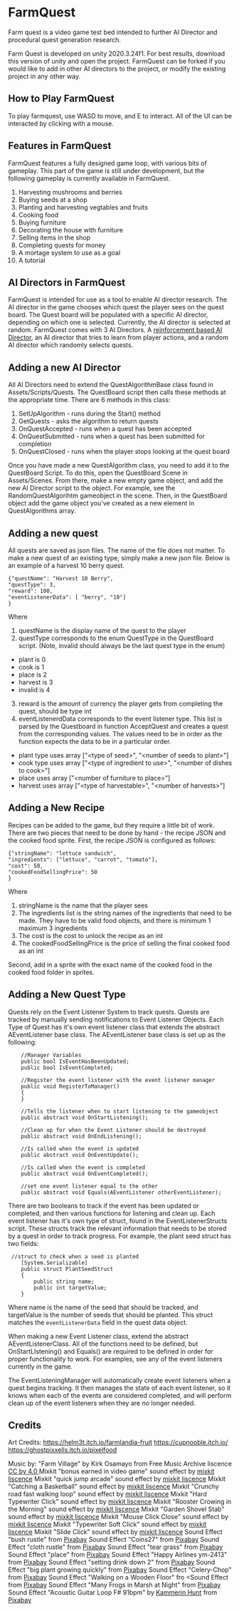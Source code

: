 # FarmQuest 

Farm quest is a video game test bed intended to further AI Director and procedural quest generation research. 

Farm Quest is developed on unity 2020.3.24f1. For best results, download this version of unity and open the project. FarmQuest can be forked if you would like to add in other AI directors to the project, or modify the existing project in any other way. 


## How to Play FarmQuest
To play farmquest, use WASD to move, and E to interact. All of the UI can be interacted by clicking with a mouse. 

## Features in FarmQuest 
FarmQuest features a fully designed game loop, with various bits of gameplay. This part of the game is still under development, but the following gameplay is currently available in FarmQuest. 

1. Harvesting mushrooms and berries
1. Buying seeds at a shop 
1. Planting and harvesting vegtables and fruits
1. Cooking food
1. Buying furniture 
1. Decorating the house with furniture 
1. Selling items in the shop 
1. Completing quests for money 
1. A mortage system to use as a goal
1. A tutorial

## AI Directors in FarmQuest
FarmQuest is intended for use as a tool to enable AI director research. The AI director in the game chooses which quest the player sees on the quest board. The Quest board will be populated with a specific AI director, depending on which one is selected. Currently, the AI director is selected at random. FarmQuest comes with 3 AI Directors. A [reinforcement based AI Director](https://webdocs.cs.ualberta.ca/~nathanst/papers/yu2022director.pdf), an AI director that tries to learn from player actions, and a random AI director which randomly selects quests. 

## Adding a new AI Director
All AI Directors need to extend the QuestAlgorithmBase class found in Assets/Scripts/Quests. The QuestBoard script then calls these methods at the appropriate time. 
There are 6 methods in this class: 
1. SetUpAlgorithm - runs during the Start() method
1. GetQuests - asks the algorithm to return quests
1. OnQuestAccepted - runs when a quest has been accepted
1. OnQuestSubmitted - runs when a quest has been submitted for completion
1. OnQuestClosed - runs when the player stops looking at the quest board

Once you have made a new QuestAlgorithm class, you need to add it to the QuestBoard Script. To do this, open the QuestBoard Scene in Assets/Scenes. From there, make a new empty game object, and add the new AI Director script to the object. For example, see the RandomQuestAlgorihtm gameobject in the scene. Then, in the QuestBoard object add the game object you've created as a new element in QuestAlgorithms array.

## Adding a new quest 
All quests are saved as json files. The name of the file does not matter. To make a new quest of an existing type, simply make a new json file. Below is an example of a harvest 10 berry quest. 
```
{"questName": "Harvest 10 Berry",
"questType": 3, 
"reward": 100, 
"eventListenerData": [ "berry", "10"]
}
```
Where 
1. questName is the display name of the quest to the player
1. questType corresponds to the enum QuestType in the QuestBoard script. (Note, invalid should always be the last quest type in the enum)
  * plant is 0
  * cook is 1
  * place is 2
  * harvest is 3
  * invalid is 4
3. reward is the amount of currency the player gets from completing the quest, should be type int
4. eventListenerdData corresponds to the event listener type. This list is parsed by the Questboard in function AcceptQuest and creates a quest from the corresponding values. The values need to be in order as the function expects the data to be in a particular order.
* plant type uses array ["\<type of seed\>", "\<number of seeds to plant\>"]
* cook type uses array ["\<type of ingredient to use\>", "\<number of dishes to cook\>"]
* place uses array  ["\<number of furniture to place\>"]
* harvest uses array   ["\<type of harvestable\>", "\<number of harvests\>"]

## Adding a New Recipe
Recipes can be added to the game, but they require a little bit of work. There are two pieces that need to be done by hand - the recipe JSON and the cooked food sprite. First, the recipe JSON is configured as follows:

```
{"stringName": "lettuce sandwich", 
"ingredients": ["lettuce", "carrot", "tomato"],
"cost": 50,
"cookedFoodSellingPrice": 50
}
```
Where

1. stringName is the name that the player sees
2. The ingredients list is the string names of the ingredients that need to be made. They have to be valid food objects, and there is minimum 1 maximum 3 ingredients
3. The cost is the cost to unlock the recipe as an int
4. The cookedFoodSellingPrice is the price of selling the final cooked food as an int

Second, add in a sprite with the exact name of the cooked food in the cooked food folder in sprites. 

## Adding a New Quest Type 
Quests rely on the Event Listener System to track quests. Quests are tracked by manually sending notifications to Event Listener Objects. Each Type of Quest has it's own event listener class that extends the abstract AEventListener base class. The AEventListener base class is set up as the following: 

```
    //Manager Variables 
    public bool IsEventHasBeenUpdated;
    public bool IsEventCompleted; 

    //Register the event listener with the event listener manager
    public void RegisterToManager()
    {
    }

    //Tells the listener when to start listening to the gameobject 
    public abstract void OnStartListening();

    //Clean up for when the Event Listener should be destroyed
    public abstract void OnEndListening();

    //Is called when the event is updated
    public abstract void OnEventUpdate();

    //Is called when the event is completed
    public abstract void OnEventCompleted();

    //set one event listener equal to the other 
    public abstract void Equals(AEventListener otherEventListener); 
```

There are two booleans to track if the event has been updated or completed, and then various functions for listening and clean up. Each event listener has it's own type of struct, found in the EventListenerStructs script. These structs track the relevant information that needs to be stored by a quest in order to track progress. For example, the plant seed struct has two fields: 

```
 //struct to check when a seed is planted
    [System.Serializable]
    public struct PlantSeedStruct
    {
        public string name;
        public int targetValue; 
    }
```
Where name is the name of the seed that should be tracked, and targetValue is the number of seeds that should be planted. This struct matches the ```eventListenerData``` field in the quest data object. 

When making a new Event Listener class, extend the abstract AEventListenerClass. All of the functions need to be defined, but OnStartLIstening() and Equals() are required to be defined in order for proper functionality to work. For examples, see any of the event listeners currently in the game. 

The EventListeningManager will automatically create event listeners when a quest begins tracking. It then manages the state of each event listener, so it knows when each of the events are considered completed, and will perform clean up of the event listeners when they are no longer needed. 


## Credits 
Art Credits: 
https://helm3t.itch.io/farmlandia-fruit
https://cupnooble.itch.io/
https://ghostpixxells.itch.io/pixelfood

Music by: 
"Farm Village" by Kirk Osamayo from Free Music Archive liscence [CC by 4.0 ](https://creativecommons.org/licenses/by/4.0/)
Mixkit "bonus earned in video game" sound effect by [mixkit liscence](https://mixkit.co/license/#sfxFree)
Mixkit "quick jump arcade" sound effect by [mixkit liscence](https://mixkit.co/license/#sfxFree)
Mixkit "Catching a Basketball" sound effect by [mixkit liscence](https://mixkit.co/license/#sfxFree)
Mixkit "Crunchy road fast walking loop" sound effect by [mixkit liscence](https://mixkit.co/license/#sfxFree)
Mixkit "Hard Typewriter Click" sound effect by [mixkit liscence](https://mixkit.co/license/#sfxFree)
Mixkit "Rooster Crowing in the Morning" sound effect by [mixkit liscence](https://mixkit.co/license/#sfxFree)
Mixkit "Garden Shovel Stab" sound effect by [mixkit liscence](https://mixkit.co/license/#sfxFree)
Mixkit "Mouse Click Close" sound effect by [mixkit liscence](https://mixkit.co/license/#sfxFree)
Mixkit "Typewriter Soft Click" sound effect by [mixkit liscence](https://mixkit.co/license/#sfxFree)
Mixkit "Slide Click" sound effect by [mixkit liscence](https://mixkit.co/license/#sfxFree)
Sound Effect "bush rustle" from <a href="https://pixabay.com/sound-effects/?utm_source=link-attribution&utm_medium=referral&utm_campaign=music&utm_content=6986">Pixabay</a>
Sound Effect "Coins27" from <a href="https://pixabay.com/?utm_source=link-attribution&utm_medium=referral&utm_campaign=music&utm_content=36030">Pixabay</a>
Sound Effect "cloth rustle" from <a href="https://pixabay.com/?utm_source=link-attribution&utm_medium=referral&utm_campaign=music&utm_content=30053">Pixabay</a>
Sound Effect "tear grass" from <a href="https://pixabay.com/?utm_source=link-attribution&utm_medium=referral&utm_campaign=music&utm_content=81384">Pixabay</a>
Sound Effect "place" from <a href="https://pixabay.com/sound-effects/?utm_source=link-attribution&utm_medium=referral&utm_campaign=music&utm_content=100513">Pixabay</a>
Sound Effect "Happy Airlines ym-2413" from <a href="https://pixabay.com/sound-effects/?utm_source=link-attribution&utm_medium=referral&utm_campaign=music&utm_content=28411">Pixabay</a>
Sound Effect "setting drink down 2" from <a href="https://pixabay.com/?utm_source=link-attribution&utm_medium=referral&utm_campaign=music&utm_content=106992">Pixabay</a>
Sound Effect "big plant growing quickly" from <a href="https://pixabay.com/sound-effects/?utm_source=link-attribution&utm_medium=referral&utm_campaign=music&utm_content=43721">Pixabay</a>
Sound Effect "Celery-Chop" from <a href="https://pixabay.com/sound-effects/?utm_source=link-attribution&utm_medium=referral&utm_campaign=music&utm_content=62378">Pixabay</a>
Sound Effect "Walking on a Wooden Floor" fro <Sound Effect from <a href="https://pixabay.com/?utm_source=link-attribution&utm_medium=referral&utm_campaign=music&utm_content=72830">Pixabay</a>
Sound Effect "Many Frogs in Marsh at Night" from <a href="https://pixabay.com/sound-effects/?utm_source=link-attribution&utm_medium=referral&utm_campaign=music&utm_content=26172">Pixabay</a>
Sound Effect "Acoustic Guitar Loop F# 91bpm" by <a href="https://pixabay.com/users/kamhunt-27612606/?utm_source=link-attribution&utm_medium=referral&utm_campaign=music&utm_content=132687">Kammerin Hunt</a> from <a href="https://pixabay.com/sound-effects//?utm_source=link-attribution&utm_medium=referral&utm_campaign=music&utm_content=132687">Pixabay</a>
